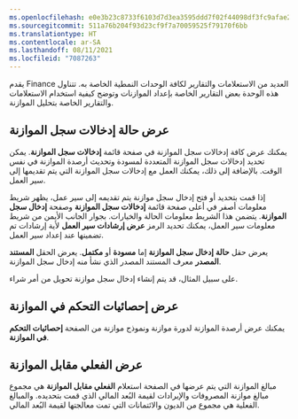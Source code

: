 ```yaml
---
ms.openlocfilehash: e0e3b23c8733f6103d7d3ea3595ddd7f02f44098df3fc9afae23a82bec6120a1
ms.sourcegitcommit: 511a76b204f93d23cf9f7a70059525f79170f6bb
ms.translationtype: HT
ms.contentlocale: ar-SA
ms.lasthandoff: 08/11/2021
ms.locfileid: "7087263"
---
```

يقدم Finance العديد من الاستعلامات والتقارير لكافة الوحدات النمطية الخاصة به. تتناول هذه الوحدة بعض التقارير الخاصة بإعداد الموازنات وتوضح كيفية استخدام الاستعلامات والتقارير الخاصة بتحليل الموازنة.

## <a name="view-the-status-of-budget-register-entries"></a>عرض حالة إدخالات سجل الموازنة 

يمكنك عرض كافة إدخالات سجل الموازنة في صفحة قائمة **إدخالات سجل الموازنة**. يمكن تحديد إدخالات سجل الموازنة المتعددة لمسودة وتحديث أرصدة الموازنة في نفس الوقت. بالإضافة إلى ذلك، يمكنك العمل مع إدخالات سجل الموازنة التي يتم تقديمها إلى سير العمل.


إذا قمت بتحديد أو فتح إدخال سجل موازنة يتم تقديمه إلى سير عمل، يظهر شريط معلومات أصفر في أعلى صفحة قائمة **إدخالات سجل الموازنة** وصفحة **إدخال سجل الموازنة**.
يتضمن هذا الشريط معلومات الحالة والخيارات. بجوار الجانب الأيمن من شريط معلومات سير العمل، يمكنك تحديد الرمز **عرض إرشادات سير العمل** لأية إرشادات تم تضمينها عند إعداد سير العمل.

يعرض حقل **حالة** **إدخال سجل الموازنة** إما **مسودة** أو **مكتمل**. يعرض الحقل **المستند المصدر** معرف المستند المصدر الذي نشأ منه إدخال سجل الموازنة.

على سبيل المثال، قد يتم إنشاء إدخال سجل موازنة تحويل من أمر شراء.

## <a name="view-budget-control-statistics"></a>عرض إحصائيات التحكم في الموازنة 

يمكنك عرض أرصدة الموازنة لدورة موازنة ونموذج موازنة من الصفحة **إحصائيات التحكم في الموازنة**.

## <a name="view-actual-vs-budget"></a>عرض الفعلي مقابل الموازنة 

مبالغ الموازنة التي يتم عرضها في الصفحة استعلام **الفعلي مقابل الموازنة** هي مجموع مبالغ موازنة المصروفات والإيرادات لقيمة البُعد المالي الذي قمت بتحديده. والمبالغ الفعلية هي مجموع من الديون والائتمانات التي تمت معالجتها لقيمة البُعد المالي.
